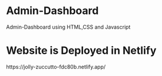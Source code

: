 # Admin-Dashboard
Admin-Dashboard using HTML,CSS and Javascript
<h1>Website is Deployed in Netlify</h1>
https://jolly-zuccutto-fdc80b.netlify.app/

